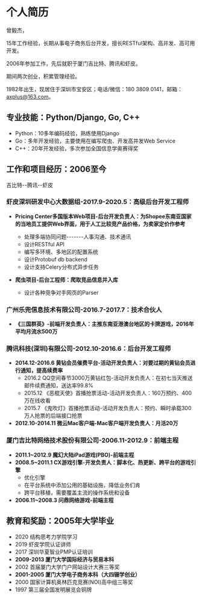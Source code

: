# 个人简历

曾毅杰，

15年工作经验，长期从事电子商务后台开发，擅长RESTful架构、高并发、高可用开发。

2006年参加工作，先后就职于厦门吉比特、腾讯和虾皮。

期间两次创业，积累管理经验。

1982年出生，现居住于深圳市宝安区；电话/微信：180 3809 0141，邮箱：axplus@163.com。

## 专业技能：Python/Django, Go, C++

* Python：10多年编码经验，熟练使用Django
* Go：多年开发经验，主要使用在编写爬虫、开发高并发Web Service
* C++：20年开发经验，多次参加全国信息学奥赛得奖

## 工作和项目经历：2006至今

吉比特--腾讯--虾皮

### 虾皮深圳研发中心大数据组-2017.9-2020.5：高级后台开发工程师

* **Pricing Center多国版本Web项目-后台开发负责人：为Shopee东南亚国家的当地员工提供Web界面，用于人工比较竞产品价格，为卖家定价作参考**
  * 处理多端协同问题-------人事沟通、技术通讯
  * 设计RESTful API
  * 编写多环境、多地区的配置系统
  * 设计Protobuf db backend
  * 设计支持Celery分布式异步任务

* **爬虫项目-后台工程师：爬取竞品信息并入库**
  * 设计各种竞争对手网页的Parser

### 广州乐兜信息技术有限公司-2016.7-2017.7：技术合伙人

* **《三国群英》-前端开发负责人：主推东南亚港澳台地区的卡牌游戏，2016年平均月流水500万**

### 腾讯科技(深圳)有限公司-2012.10-2016.6：后台开发工程师

* **2014.12-2016.6 黄钻会员催费平台-活动开发负责人：对要过期的黄钻会员进行通知，提高续费率**
    * 2016.2 QQ空间春节3000万黄钻红包-活动开发负责人：在初七当天推送邮件续费通知，送达率99.8%
    * 2015.12 《恶棍天使》首播抢票活动-活动开发负责人：160万预约、400万在线收看
    * 2015.7 《鬼吹灯》首播抢票活动-活动开发负责人：预约、瞬时承载300万人抢票的后端接口抢票
* **2012.10-2014.11 微云Mac客户端-Mac客户端开发负责人：月活20万**

### 厦门吉比特网络技术股份有限公司-2006.11-2012.9：前端主程

* **2011.1~2012.9 魔幻大陆iPad游戏(PBO)-前端主程**
* **2008.5~2011.1 CX游戏引擎-开发负责人：脚本化、热更新、跨平台的游戏引擎**
    * 优化引擎
    * 在平台系统中添加公用的基础设施，降低业务们肯
    * 跨平台移植，需要覆盖主流的操作系统和设备
* **2006.11~2008.3 问鼎网络游戏-前端主程**

## 教育和奖励：2005年大学毕业

* 2020 结构思考力学院学习
* 2019 虾皮学院认证讲师
* 2017 深圳华夏智业PMP认证培训
* **2009-2013 厦门大学国际经济与贸易本科**
* 2002 首届厦门大学门户网站设计大赛三等奖 
* **2001-2005 厦门大学电子商务本科（大四辍学创业）**
* 2000 国家计算机奥林匹克竞赛(NOI)高中组三等奖 
* 1997 第三届全国发明展览会铜牌 

